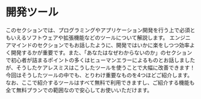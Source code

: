 # 開発ツール
このセクションでは、プログラミングやアプリケーション開発を行う上で必須ともいえるソフトウェアや拡張機能などのツールについて解説します。
エンジニアマインドのセクションでもお話したように、開発ではいかに楽をしつつ効率よく開発するかが重要です。また、「あなたはなぜわからないのか」のセクションで初心者が詰まるポイントの多くはヒューマンエラーによるものとお話しましたが、そうしたケアレスミスはこうしたツールを使うことで大幅に改善できます！今回はそうしたツールの中でも、とりわけ重要なものを4つほどご紹介します。
なお、ここで紹介するツールはすべて無料で利用できますし、ご紹介する機能も全て無料プランでの範囲なので安心してお使いいただけます。
